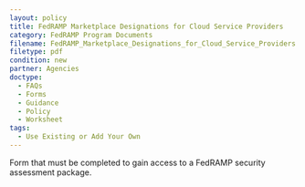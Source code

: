 ```yaml
---
layout: policy   
title: FedRAMP Marketplace Designations for Cloud Service Providers
category: FedRAMP Program Documents
filename: FedRAMP_Marketplace_Designations_for_Cloud_Service_Providers.pdf
filetype: pdf
condition: new
partner: Agencies
doctype:
  - FAQs
  - Forms
  - Guidance
  - Policy
  - Worksheet
tags:
  - Use Existing or Add Your Own
---
```

Form that must be completed to gain access to a FedRAMP security assessment package.
